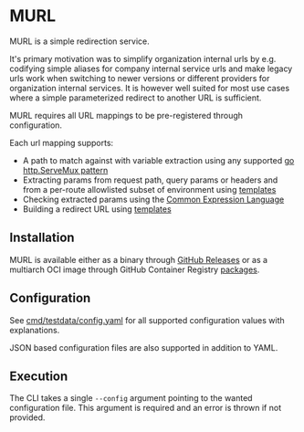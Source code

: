# MURL

MURL is a simple redirection service.

It's primary motivation was to simplify organization internal urls by e.g. codifying simple aliases for company internal service urls and make legacy urls work when switching to newer versions or different providers for organization internal services. It is however well suited for most use cases where a simple parameterized redirect to another URL is sufficient.

MURL requires all URL mappings to be pre-registered through configuration. 

Each url mapping supports:
- A path to match against with variable extraction using any supported [go http.ServeMux pattern](https://pkg.go.dev/net/http#hdr-Patterns-ServeMux)
- Extracting params from request path, query params or headers and from a per-route allowlisted subset of environment using [templates](https://pkg.go.dev/text/template)
- Checking extracted params using the [Common Expression Language](https://github.com/google/cel-go)
- Building a redirect URL using [templates](https://pkg.go.dev/text/template)

## Installation

MURL is available either as a binary through [GitHub Releases](https://github.com/slightly-inconvenient/murl/releases/latest) or as a multiarch OCI image through GitHub Container Registry [packages](https://github.com/slightly-inconvenient/murl/pkgs/container/murl).

## Configuration

See [cmd/testdata/config.yaml](./cmd/testdata/config.yaml) for all supported configuration values with explanations.

JSON based configuration files are also supported in addition to YAML.

## Execution

The CLI takes a single `--config` argument pointing to the wanted configuration file. This argument is required and an error is thrown if not provided.
